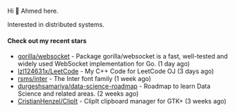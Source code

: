 Hi 👋 Ahmed here.

Interested in distributed systems.

#### Check out my recent stars

- [gorilla/websocket](https://github.com/gorilla/websocket) - Package gorilla/websocket is a fast, well-tested and widely used WebSocket implementation for Go. (1 day ago)
- [lzl124631x/LeetCode](https://github.com/lzl124631x/LeetCode) - My C&#43;&#43; Code for LeetCode OJ (3 days ago)
- [rsms/inter](https://github.com/rsms/inter) - The Inter font family (1 week ago)
- [durgeshsamariya/data-science-roadmap](https://github.com/durgeshsamariya/data-science-roadmap) - Roadmap to learn Data Science and related areas. (2 weeks ago)
- [CristianHenzel/ClipIt](https://github.com/CristianHenzel/ClipIt) - ClipIt clipboard manager for GTK&#43; (3 weeks ago)

